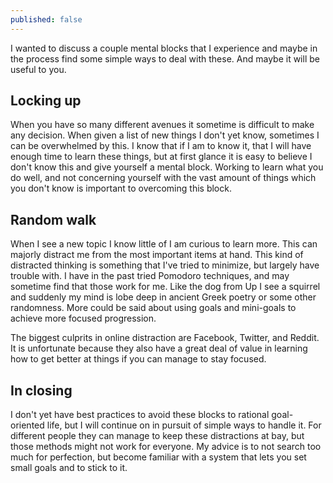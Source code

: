 ```yaml
---
published: false
---
```

I wanted to discuss a couple mental blocks that I experience and maybe in the process find some simple ways to deal with these.  And maybe it will be useful to you.

## Locking up

When you have so many different avenues it sometime is difficult to make any decision.  When given a list of new things I don't yet know, sometimes I can be overwhelmed by this.  I know that if I am to know it, that I will have enough time to learn these things, but at first glance it is easy to believe I don't know this and give yourself a mental block.  Working to learn what you do well, and not concerning yourself with the vast amount of things which you don't know is important to overcoming this block.

## Random walk

When I see a new topic I know little of I am curious to learn more.  This can majorly distract me from the most important items at hand.  This kind of distracted thinking is something that I've tried to minimize, but largely have trouble with.  I have in the past tried Pomodoro techniques, and may sometime find that those work for me.  Like the dog from Up I see a squirrel and suddenly my mind is lobe deep in ancient Greek poetry or some other randomness.  More could be said about using goals and mini-goals to achieve more focused progression.

The biggest culprits in online distraction are Facebook, Twitter, and Reddit.  It is unfortunate because they also have a great deal of value in learning how to get better at things if you can manage to stay focused.  

## In closing

I don't yet have best practices to avoid these blocks to rational goal-oriented life, but I will continue on in pursuit of simple ways to handle it.  For different people they can manage to keep these distractions at bay, but those methods might not work for everyone.  My advice is to not search too much for perfection, but become familiar with a system that lets you set small goals and to stick to it.  
